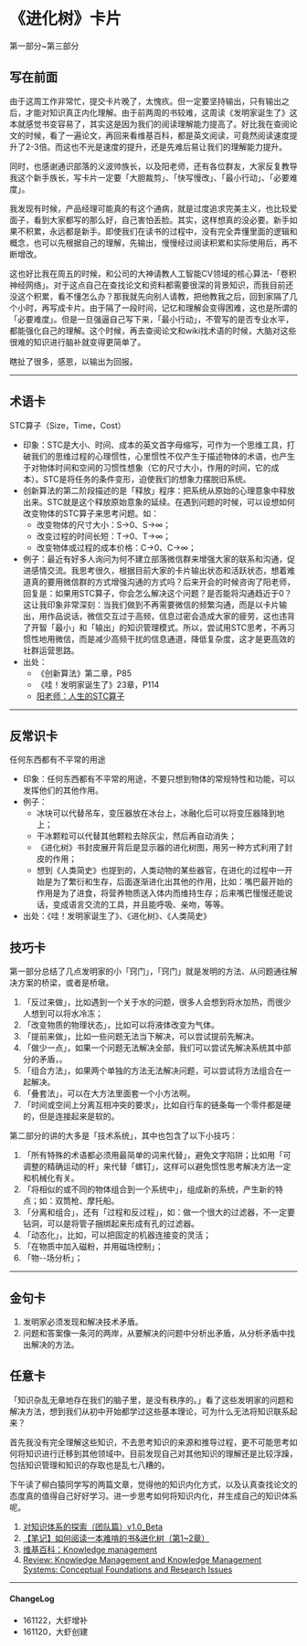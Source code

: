 # 《进化树》卡片

第一部分~第三部分



## 写在前面

由于这周工作非常忙，提交卡片晚了，太愧疚。但一定要坚持输出，只有输出之后，才能对知识真正内化理解。由于前两周的书较难，这周读《发明家诞生了》这本就感觉书变容易了，其实这是因为我们的阅读理解能力提高了。好比我在查阅论文的时候，看了一遍论文，再回来看维基百科，都是英文阅读，可竟然阅读速度提升了2-3倍。而这也不光是速度的提升，还是先难后易让我们的理解能力提升。

同时，也感谢通识部落的义波帅族长，以及阳老师，还有各位群友，大家反复教导我这个新手族长，写卡片一定要「大胆裁剪」、「快写慢改」、「最小行动」、「必要难度」。

我发现有时候，产品经理可能真的有这个通病，就是过度追求完美主义，也比较爱面子，看到大家都写的那么好，自己害怕丢脸。其实，这样想真的没必要。新手如果不积累，永远都是新手。即使我们在读书的过程中，没有完全弄懂里面的逻辑和概念，也可以先根据自己的理解，先输出，慢慢经过阅读积累和实际使用后，再不断增改。

这也好比我在周五的时候，和公司的大神请教人工智能CV领域的核心算法-「卷积神经网络」。对于这点自己在查找论文和资料都需要很深的背景知识，而我目前还没这个积累，看不懂怎么办？那我就先向别人请教，把他教我之后，回到家隔了几个小时，再写成卡片。由于隔了一段时间，记忆和理解会变得困难，这也是所谓的「必要难度」。但是一旦强逼自己写下来，「最小行动」，不管写的是否专业水平，都能强化自己的理解。这个时候，再去查阅论文和wiki找术语的时候，大脑对这些很难的知识进行脑补就变得更简单了。

瞎扯了很多，感恩，以输出为回报。

---

## 术语卡

STC算子（Size，Time，Cost）

- 印象：STC是大小、时间、成本的英文首字母缩写，可作为一个思维工具，打破我们的思维过程的心理惯性，心里惯性不仅产生于描述物体的术语，也产生于对物体时间和空间的习惯性想象（它的尺寸大小，作用的时间，它的成本）。STC是将任务的条件变形，迫使我们的想象力摆脱旧系统。
- 创新算法的第二阶段描述的是「释放」程序：把系统从原始的心理意象中释放出来。STC就是这个释放原始意象的延续。在遇到问题的时候，可以设想如何改变物体的STC算子来思考问题。如：
	- 改变物体的尺寸大小：S->0、S->∞；
	- 改变过程的时间长短：T->0、T->∞；
	- 改变物体或过程的成本价格：C->0、C->∞；
- 例子：最近有好多人询问为何不建立部落微信群来增强大家的联系和沟通，促进感情交流。我思考很久，根据目前大家的卡片输出状态和活跃状态，想着难道真的要用微信群的方式增强沟通的方式吗？后来开会的时候咨询了阳老师，回复是：如果用STC算子，你会怎么解决这个问题？是否能将沟通趋近于0？这让我印象非常深刻：当我们做到不再需要微信的频繁沟通，而是以卡片输出，用作品说话，微信交互过于高频，信息过密会造成大家的疲劳，这也违背了开智「最小」和「输出」的知识管理模式。所以，尝试用STC思考，不再习惯性地用微信，而是减少高频干扰的信息通道，降低复杂度，这才是更高效的社群运营思路。
- 出处：
	- 《创新算法》第二章，P85
	- 《哇！发明家诞生了》23章，P114
	- [阳老师：人生的STC算子](https://mp.weixin.qq.com/s?__biz=MzA3MzM0MjUyMQ==&mid=2652149413&idx=1&sn=9bd24020754a1a4d96eb12e1e8bf6f81&mpshare=1&scene=1&srcid=1122FxfuT6jhyQp4s3UjLe8I&key=38cb65ba14b275a6ba48ae06af6d70a863c14d088a68e02aacbc2339abe2fb4b64b72b4cac60311bca2ea28a39b426eb&ascene=0&uin=OTYyNDg4NjIx&devicetype=iMac+MacBookPro9%2C2+OSX+OSX+10.10.1+build(14B25)&version=11020012&pass_ticket=CaaoQD8JywYOw6QnGF%2Bwk38kiUmHnbHl4MMWmRCs5sn4i3a2IIRDPDY9GLZLfy1k)


---

## 反常识卡

任何东西都有不平常的用途

- 印象：任何东西都有不平常的用途，不要只想到物体的常规特性和功能，可以发挥他们的其他作用。
- 例子：
	- 冰块可以代替吊车，变压器放在冰台上，冰融化后可以将变压器降到地上；
	- 干冰颗粒可以代替其他颗粒去除灰尘，然后再自动消失；
	- 《进化树》书封皮展开背后是显示器的进化树图，用另一种方式利用了封皮的作用；
	- 想到《人类简史》也提到的，人类动物的某些器官，在进化的过程中一开始是为了繁衍和生存，后面逐渐进化出其他的作用，比如：嘴巴最开始的作用是为了进食，将营养物质送入体内而维持生存；后来嘴巴慢慢还能说话，变成语言交流的工具，并且能呼吸、亲吻，等等。
- 出处：《哇！发明家诞生了》、《进化树》、《人类简史》


## 技巧卡

第一部分总结了几点发明家的小「窍门」，「窍门」就是发明的方法、从问题通往解决方案的桥梁，或者是桥墩。

1. 「反过来做」，比如遇到一个关于水的问题，很多人会想到将水加热，而很少人想到可以将水冷冻；
2. 「改变物质的物理状态」，比如可以将液体改变为气体。
3. 「提前来做」，比如一些问题无法当下解决，可以尝试提前先解决。
4. 「做少一点」，如果一个问题无法解决全部，我们可以尝试先解决系统其中部分的矛盾，。
5. 「组合方法」，如果两个单独的方法无法解决问题，可以尝试将方法组合在一起解决。
6. 「叠套法」，可以在大方法里面套一个小方法啊。
7. 「时间或空间上分离互相冲突的要求」，比如自行车的链条每一个零件都是硬的，但是连接起来是软的。

第二部分的讲的大多是「技术系统」，其中也包含了以下小技巧：


1. 「所有特殊的术语都必须用最简单的词来代替」，避免文字陷阱；比如用「可调整的精确运动的杆」来代替「螺钉」，这样可以避免惯性思考解决方法一定和机械化有关。
2. 「将相似的或不同的物体组合到一个系统中」，组成新的系统，产生新的特点；如：双筒枪、摩托船。
3. 「分离和组合」，还有「过程和反过程」，如：做一个很大的过滤器，不一定要钻洞，可以是将管子捆绑起来形成有孔的过滤器。
4. 「动态化」，比如，可以把固定的机器连接变的灵活；
5. 「在物质中加入磁粉，并用磁场控制」；
6. 「物--场分析」；



---

## 金句卡

1. 发明家必须发现和解决技术矛盾。
2. 问题和答案像一条河的两岸，从要解决的问题中分析出矛盾，从分析矛盾中找出解决的方法。


## 任意卡

「知识杂乱无章地存在我们的脑子里，是没有秩序的。」看了这些发明家的问题和解决方法，想到我们从初中开始都学过这些基本理论，可为什么无法将知识联系起来？

首先我没有完全理解这些知识，不去思考知识的来源和推导过程，更不可能思考如何将知识进行迁移到其他领域中。目前发现自己对其他知识的理解还是比较浮躁，包括知识管理和知识的存取也是乱七八糟的。

下午读了柳白猿同学写的两篇文章，觉得他的知识内化方式，以及认真查找论文的态度真的值得自己好好学习。进一步思考如何将知识内化，并生成自己的知识体系呢。


1. [对知识体系的探索（团队篇）v1.0_Beta](http://mp.weixin.qq.com/s?src=3&timestamp=1479794582&ver=1&signature=skf2YcU2DFlPy5ELEizIhbVYYL9pmpdrCv2hzqjyuXzbz5HZlvd0SpoG8ukAzTBE3lbQA4j95t69W1TWngP81xIrTLkyzA-6bBN6N5yBe48Lho4aovk9bBL*hahZFZzbLQ5iEyOVo6pSfPfzXN1id3tAf4Uii9jax2BmExDIuNM=)
2. [【笔记】如何阅读一本难啃的书&进化树（第1~2章）](http://mp.weixin.qq.com/s?src=3&timestamp=1479794582&ver=1&signature=skf2YcU2DFlPy5ELEizIhbVYYL9pmpdrCv2hzqjyuXwtJ*a*qOS3EE*vLPI8zXixqzhdYqzYf1lD7ROtncp9hmvppSes75zo6BBYAqODo5IMuyhAi5CFer5bsNoeBJqmeZLdTfE2bAvL8VSeJRm6ZCbxCIs-MzvQ*4UevI08uWA=)
3. [维基百科：Knowledge management](https://en.wikipedia.org/wiki/Knowledge_management)
4. [Review: Knowledge Management and Knowledge Management Systems: Conceptual Foundations and Research Issues](http://www.jstor.org/stable/3250961?seq=1#page_scan_tab_contents)

---

#### ChangeLog 

- 161122，大虾增补
- 161120，大虾创建
